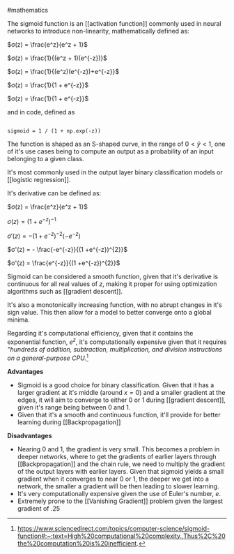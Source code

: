 #mathematics 

The sigmoid function is an [[activation function]] commonly used in neural networks to introduce non-linearity, mathematically defined as:

$σ(z) = \frac{e^z}{e^z + 1}$

$σ(z) = \frac{1}{(e^z + 1)(e^{-z})}$

$σ(z) = \frac{1}{(e^z)(e^{-z})+e^{-z}}$

$σ(z) = \frac{1}{1 + e^{-z}}$

$σ(z) = \frac{1}{1 + e^{-z}}$

and in code, defined as

```

sigmoid = 1 / (1 + np.exp(-z))

```

The function is shaped as an S-shaped curve, in the range of $0 < \hat{y} < 1$, one of it's use cases being to compute an output as a probability of an input belonging to a given class.

It's most commonly used in the output layer binary classification models or [[logistic regression]].

It's derivative can be defined as:

$σ(z) = \frac{e^z}{e^z + 1}$

$σ(z) = (1+e^{-z})^{-1}$

$σ'(z) = - (1 +e^{-z})^{-2}(-e^{-z})$

$σ'(z) = - \frac{-e^{-z}}{(1 +e^{-z})^{2}}$

$σ'(z) = \frac{e^{-z}}{(1 +e^{-z})^{2}}$

Sigmoid can be considered a smooth function, given that it's derivative is continuous for all real values of $z$, making it proper for using optimization algorithms such as [[gradient descent]].

It's also a monotonically increasing function, with no abrupt changes in it's sign value. This then allow for a model to better converge onto a global minima.

Regarding it's computational efficiency, given that it contains the exponential function, $e^z$, it's computationally expensive given that it requires *"hundreds of addition, subtraction, multiplication, and division instructions on a general-purpose CPU.*[^1]

**Advantages**

- Sigmoid is a good choice for binary classification. Given that it has a larger gradient at it's middle (around $x = 0$) and a smaller gradient at the edges, it will aim to converge to either 0 or 1 during [[gradient descent]], given it's range being between 0 and 1.
- Given that it's a smooth and continuous function, it'll provide for better learning during [[Backpropagation]]

**Disadvantages**
- Nearing $0$ and $1$, the gradient is very small. This becomes a problem in deeper networks, where to get the gradients of earlier layers through [[Backpropagation]] and the chain rule, we need to multiply the gradient of the output layers with earlier layers. Given that sigmoid yields a small gradient when it converges to near $0$ or $1$, the deeper we get into a network, the smaller a gradient will be then leading to slower learning.
- It's very computationally expensive given the use of Euler's number, $e$.
- Extremely prone to the [[Vanishing Gradient]] problem given the largest gradient of $.25$

[^1]: https://www.sciencedirect.com/topics/computer-science/sigmoid-function#:~:text=High%20computational%20complexity.,Thus%2C%20the%20computation%20is%20inefficient.